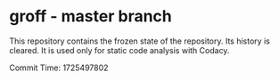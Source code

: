 # groff - master branch

This repository contains the frozen state of the repository.
Its history is cleared. It is used only for static code
analysis with Codacy.

Commit Time: 1725497802